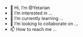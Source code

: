 - 👋 Hi, I’m @Yetarian
- 👀 I’m interested in ...
- 🌱 I’m currently learning ...
- 💞️ I’m looking to collaborate on ...
- 📫 How to reach me ...

<!---
Yetarian/Yetarian is a ✨ special ✨ repository because its `README.md` (this file) appears on your GitHub profile.
You can click the Preview link to take a look at your changes.
--->
